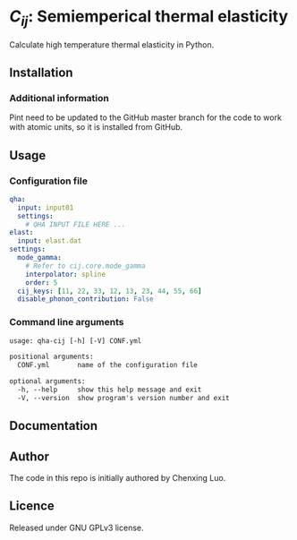 # <i>C<sub>ij</sub></i>: Semiemperical thermal elasticity

Calculate high temperature thermal elasticity in Python.

## Installation

### Additional information

Pint need to be updated to the GitHub master branch for the code to work with atomic units, so it is installed from GitHub.

## Usage

### Configuration file

```yml
qha:
  input: input01
  settings:
    # QHA INPUT FILE HERE ...
elast:
  input: elast.dat
settings:
  mode_gamma:
    # Refer to cij.core.mode_gamma
    interpolator: spline
    order: 5
  cij_keys: [11, 22, 33, 12, 13, 23, 44, 55, 66]
  disable_phonon_contribution: False
```

### Command line arguments

```txt
usage: qha-cij [-h] [-V] CONF.yml

positional arguments:
  CONF.yml       name of the configuration file

optional arguments:
  -h, --help     show this help message and exit
  -V, --version  show program's version number and exit
```

## Documentation

## Author

The code in this repo is initially authored by Chenxing Luo.

## Licence

Released under GNU GPLv3 license.